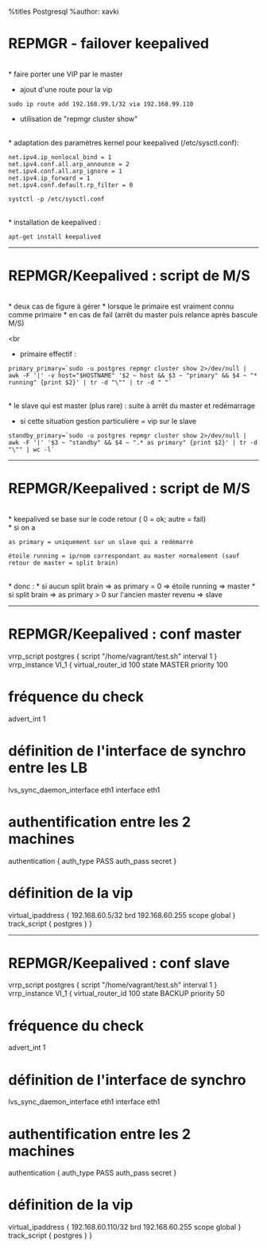 %titles Postgresql
%author: xavki


# REPMGR - failover keepalived

<br>
* faire porter une VIP par le master

* ajout d'une route pour la vip

```
sudo ip route add 192.168.99.1/32 via 192.168.99.110
```

* utilisation de "repmgr cluster show"

<br>
* adaptation des paramètres kernel pour keepalived (/etc/sysctl.conf): 

```
net.ipv4.ip_nonlocal_bind = 1
net.ipv4.conf.all.arp_announce = 2
net.ipv4.conf.all.arp_ignore = 1
net.ipv4.ip_forward = 1
net.ipv4.conf.default.rp_filter = 0
```

```
systctl -p /etc/sysctl.conf
```


<br>
* installation de keepalived :

```
apt-get install keepalived
```

------------------------------------------------------------------

# REPMGR/Keepalived : script de M/S

<br>
* deux cas de figure à gérer
		* lorsque le primaire est vraiment connu comme primaire
		* en cas de fail (arrêt du master puis relance après bascule M/S)

<br
* primaire effectif :

```
primary_primary=`sudo -u postgres repmgr cluster show 2>/dev/null | awk -F '|' -v host="$HOSTNAME" '$2 ~ host && $3 ~ "primary" && $4 ~ "* running" {print $2}' | tr -d "\"" | tr -d " "`
```

<br>
* le slave qui est master (plus rare) : suite à arrêt du master et redémarrage

* si cette situation gestion particulière = vip sur le slave

```
standby_primary=`sudo -u postgres repmgr cluster show 2>/dev/null | awk -F '|' '$3 ~ "standby" && $4 ~ ".* as primary" {print $2}' | tr -d "\"" | wc -l`
```

-----------------------------------------------------------------------

# REPMGR/Keepalived : script de M/S

<br>
* keepalived se base sur le code retour ( 0 = ok; autre = fail)

<br>
* si on a

```
as primary = uniquement sur un slave qui a redémarré
```

```
étoile running = ip/nom correspondant au master normalement (sauf retour de master = split brain)
```

<br>
* donc : 
		* si aucun split brain => as primary = 0 => étoile running => master
		* si split brain => as primary > 0 sur l'ancien master revenu => slave

-----------------------------------------------------------------------

# REPMGR/Keepalived : conf master

vrrp_script postgres {
                script "/home/vagrant/test.sh"
                interval 1
}
vrrp_instance VI_1 {
   virtual_router_id 100
   state MASTER
   priority 100
   # fréquence du check
   advert_int 1
   # définition de l'interface de synchro entre les LB 
   lvs_sync_daemon_interface eth1
   interface eth1
   # authentification entre les 2 machines
   authentication {
                auth_type PASS
                auth_pass secret
   }
   # définition de la vip
   virtual_ipaddress {
       192.168.60.5/32 brd 192.168.60.255 scope global
   }
   track_script {
      postgres
   }
}

---------------------------------------------------------------------------

# REPMGR/Keepalived : conf slave

vrrp_script postgres {
                script "/home/vagrant/test.sh"
                interval 1
}
vrrp_instance VI_1 {
   virtual_router_id 100
   state BACKUP 
   priority 50
   # fréquence du check
   advert_int 1
   # définition de l'interface de synchro
   lvs_sync_daemon_interface eth1
   interface eth1
   # authentification entre les 2 machines
   authentication {
                auth_type PASS
                auth_pass secret
   }
   # définition de la vip
   virtual_ipaddress {
       192.168.60.110/32 brd 192.168.60.255 scope global
   }
   track_script {
      postgres
   }
}

